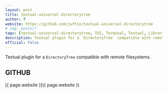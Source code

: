 ```yaml
---
layout: post
title: textual-universal-directorytree
author: ?
website: https://github.com/juftin/textual-universal-directorytree
# img: posts/?
tags: [textual-universal-directorytree, TUI, Terminal, Textual, Libraries, Tools, CLI, Python, Rich, Textualize, Plugins]
description: Textual plugin for a `DirectoryTree` compatible with remote filesystems.
official: False
---
```

Textual plugin for a `DirectoryTree` compatible with remote filesystems.

## GITHUB
[{ page.website }]({ page.website })
